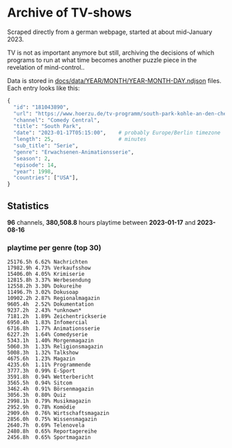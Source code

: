 # Archive of TV-shows

Scraped directly from a german webpage, started at about mid-January 2023.

TV is not as important anymore but still, archiving the decisions of which programs to run at what time
becomes another puzzle piece in the revelation of mind-control.. 

Data is stored in [docs/data/YEAR/MONTH/YEAR-MONTH-DAY.ndjson](docs/data/) files. 
Each entry looks like this:

```python
{
  "id": "181043890", 
  "url": "https://www.hoerzu.de/tv-programm/south-park-kohle-an-den-chefkoch/bid_181043890/", 
  "channel": "Comedy Central", 
  "title": "South Park", 
  "date": "2023-01-17T05:15:00",    # probably Europe/Berlin timezone 
  "length": 25,                     # minutes 
  "sub_title": "Serie", 
  "genre": "Erwachsenen-Animationsserie", 
  "season": 2, 
  "episode": 14, 
  "year": 1998, 
  "countries": ["USA"],
}
```

## Statistics

**96** channels, **380,508.8** hours playtime between **2023-01-17** and **2023-08-16**


### playtime per genre (top 30)

    25176.5h 6.62% Nachrichten
    17982.9h 4.73% Verkaufsshow
    15406.0h 4.05% Krimiserie
    12815.8h 3.37% Werbesendung
    12558.2h 3.30% Dokureihe
    11496.7h 3.02% Dokusoap
    10902.2h 2.87% Regionalmagazin
    9605.4h  2.52% Dokumentation
    9237.2h  2.43% *unknown*
    7181.2h  1.89% Zeichentrickserie
    6950.4h  1.83% Infomercial
    6716.8h  1.77% Animationsserie
    6227.2h  1.64% Comedyserie
    5343.1h  1.40% Morgenmagazin
    5060.3h  1.33% Religionsmagazin
    5008.3h  1.32% Talkshow
    4675.6h  1.23% Magazin
    4235.6h  1.11% Programmende
    3777.3h  0.99% E-Sport
    3591.8h  0.94% Wetterbericht
    3565.5h  0.94% Sitcom
    3462.4h  0.91% Börsenmagazin
    3056.3h  0.80% Quiz
    2998.1h  0.79% Musikmagazin
    2952.9h  0.78% Komödie
    2909.6h  0.76% Wirtschaftsmagazin
    2856.0h  0.75% Wissensmagazin
    2640.7h  0.69% Telenovela
    2480.8h  0.65% Reportagereihe
    2456.8h  0.65% Sportmagazin
